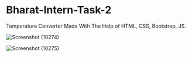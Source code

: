 # Bharat-Intern-Task-2
Temperature Converter Made With The Help of HTML, CSS, Bootstrap, JS.


![Screenshot (10274)](https://github.com/debjyotidas111/Bharat-Intern-Task-2/assets/86339364/e8e58561-95ec-4965-9d56-0ef853cd057d)


![Screenshot (10275)](https://github.com/debjyotidas111/Bharat-Intern-Task-2/assets/86339364/9d08d9ad-709d-40e6-96f2-312682579068)
